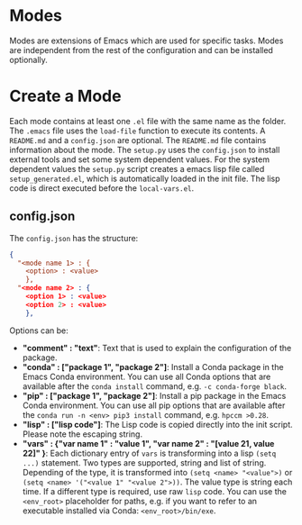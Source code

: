 # Modes

Modes are extensions of Emacs which are used for specific tasks. Modes are independent from the rest of the configuration and can be installed optionally.

# Create a Mode

Each mode contains at least one `.el` file with the same name as the folder. The `.emacs` file uses the `load-file` function to execute its contents. A `README.md` and a `config.json` are optional. The `README.md` file contains information about the mode. The `setup.py` uses the `config.json` to install external tools and set some system dependent values. For the system dependent values the `setup.py` script creates a emacs lisp file called `setup_generated.el`, which is automatically loaded in the init file. The lisp code is direct executed before the `local-vars.el`.

## config.json

The `config.json` has the structure:

``` json
{
  "<mode name 1> : {
	<option> : <value>
	},
  "<mode name 2> : {
	<option 1> : <value>
	<option 2> : <value>
	},
```

Options can be:

* **"comment" : "text"**: Text that is used to explain the configuration of the package.
* **"conda" : ["package 1", "package 2"]**: Install a Conda package in the Emacs Conda environment. You can use all Conda options that are available after the `conda install` command, e.g. `-c conda-forge black`.
* **"pip" : ["package 1", "package 2"]**: Install a pip package in the Emacs Conda environment. You can use all pip options that are available after the `conda run -n <env> pip3 install` command, e.g. `hpccm >0.28`.
* **"lisp" : ["lisp code"]**: The Lisp code is copied directly into the init script. Please note the escaping string.
* **"vars" : {"var name 1" : "value 1", "var name 2" : "[value 21, value 22]" }**: Each dictionary entry of `vars` is transforming into a lisp `(setq ...)` statement. Two types are supported, string and list of string. Depending of the type, it is transformed into `(setq <name> "<value">)` or `(setq <name> '("<value 1" "<value 2">))`. The value type is string each time. If a different type is required, use raw `lisp` code. You can use the `<env_root>` placeholder for paths, e.g. if you want to refer to an executable installed via Conda: `<env_root>/bin/exe`.
